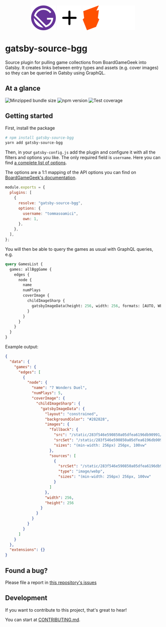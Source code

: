 <p align="center">
  <img src="https://raw.githubusercontent.com/tommasoamici/gatsby-source-bgg/main/.github/readme/gatsby-logo.svg" alt="Gatsby">
  <img src="https://raw.githubusercontent.com/tommasoamici/gatsby-source-bgg/main/.github/readme/plus.svg" alt="+">
  <img src="https://raw.githubusercontent.com/tommasoamici/gatsby-source-bgg/main/.github/readme/bgg-logo.svg" alt="BoardGameGeek">
</p>

# gatsby-source-bgg

Source plugin for pulling game collections from BoardGameGeek into Gatsby.
It creates links between entry types and assets (e.g. cover images) so they can be queried in Gatsby using GraphQL.

## At a glance

<img src="https://img.shields.io/bundlephobia/minzip/gatsby-source-bgg" alt="Minzipped bundle size"> <img src="https://img.shields.io/npm/v/gatsby-source-bgg" alt="npm version"> <img src="https://codecov.io/gh/TommasoAmici/gatsby-source-bgg/branch/main/graph/badge.svg?token=747LULM62Z" alt="Test coverage">

## Getting started

First, install the package

```sh
# npm install gatsby-source-bgg
yarn add gatsby-source-bgg
```

Then, in your `gatsby-config.js` add the plugin and configure it with all the filters and options you like.
The only required field is `username`. Here you can find [a complete list of options](./src/pluginOptions.ts).

The options are a 1:1 mapping of the API options you can find on [BoardGameGeek's documentation](https://boardgamegeek.com/wiki/page/BGG_XML_API2#Collection).

```js
module.exports = {
  plugins: [
    {
      resolve: "gatsby-source-bgg",
      options: {
        username: "tommasoamici",
        own: 1,
      },
    },
  ],
};
```

You will then be able to query the games as usual with GraphQL queries, e.g.

```graphql
query GamesList {
  games: allBggGame {
    edges {
      node {
        name
        numPlays
        coverImage {
          childImageSharp {
            gatsbyImageData(height: 256, width: 256, formats: [AUTO, WEBP])
          }
        }
      }
    }
  }
}
```

Example output:

```json
{
  "data": {
    "games": {
      "edges": [
        {
          "node": {
            "name": "7 Wonders Duel",
            "numPlays": 5,
            "coverImage": {
              "childImageSharp": {
                "gatsbyImageData": {
                  "layout": "constrained",
                  "backgroundColor": "#282828",
                  "images": {
                    "fallback": {
                      "src": "/static/283f546e590850a05dfea6196db90991/68974/pic3376065.jpg",
                      "srcSet": "/static/283f546e590850a05dfea6196db90991/d4a57/pic3376065.jpg 64w,\n/static/283f546e590850a05dfea6196db90991/19e71/pic3376065.jpg 128w,\n/static/283f546e590850a05dfea6196db90991/68974/pic3376065.jpg 256w,\n/static/283f546e590850a05dfea6196db90991/3c367/pic3376065.jpg 512w",
                      "sizes": "(min-width: 256px) 256px, 100vw"
                    },
                    "sources": [
                      {
                        "srcSet": "/static/283f546e590850a05dfea6196db90991/8257c/pic3376065.webp 64w,\n/static/283f546e590850a05dfea6196db90991/6766a/pic3376065.webp 128w,\n/static/283f546e590850a05dfea6196db90991/22bfc/pic3376065.webp 256w,\n/static/283f546e590850a05dfea6196db90991/d689f/pic3376065.webp 512w",
                        "type": "image/webp",
                        "sizes": "(min-width: 256px) 256px, 100vw"
                      }
                    ]
                  },
                  "width": 256,
                  "height": 256
                }
              }
            }
          }
        }
      ]
    }
  },
  "extensions": {}
}
```

## Found a bug?

Please file a report in [this repository's issues](https://github.com/TommasoAmici/gatsby-source-bgg/issues)

## Development

If you want to contribute to this project, that's great to hear!

You can start at [CONTRIBUTING.md](./CONTRIBUTING.md).
